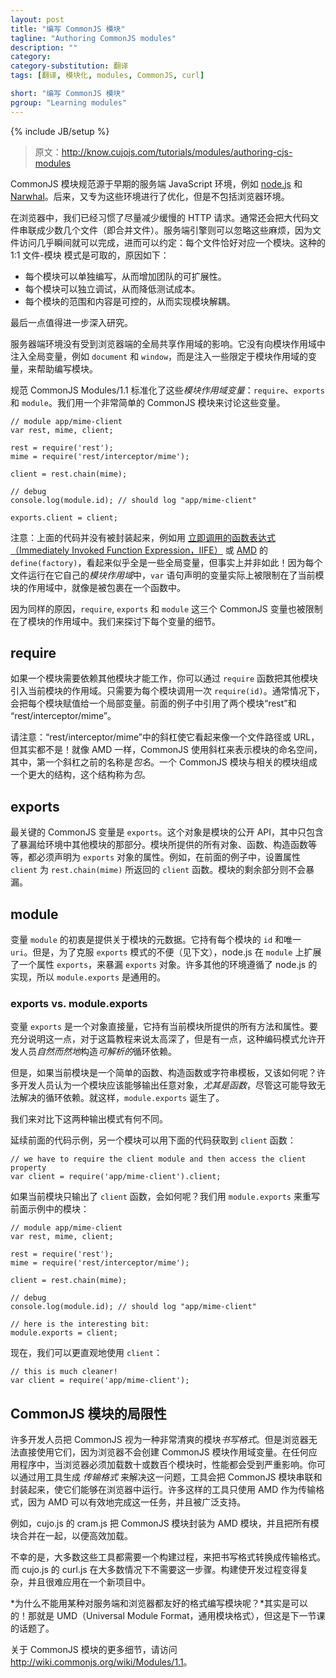 ```yaml
---
layout: post
title: "编写 CommonJS 模块"
tagline: "Authoring CommonJS modules"
description: ""
category: 
category-substitution: 翻译
tags: [翻译, 模块化, modules, CommonJS, curl]

short: "编写 CommonJS 模块"
pgroup: "Learning modules"
---
```

{% include JB/setup %}

> 原文：<http://know.cujojs.com/tutorials/modules/authoring-cjs-modules>

<!-- CommonJS modules were conceived during the early days of server-side JavaScript environments such as node.js and Narwhal.  As a result, CommonJS modules are optimized for these environments, not browser environments. -->
CommonJS 模块规范源于早期的服务端 JavaScript 环境，例如 [node.js] 和 [Narwhal]。后来，又专为这些环境进行了优化，但是不包括浏览器环境。

[node.js]: http://nodejs.org/
[Narwhal]: https://github.com/tlrobinson/narwhal/

<!-- In the browser, we've been conditioned to minimize slow HTTP fetches.  We typically concatenate the bulk of our code into a handful of bundles.  Server-side engines ignore these hassles since file access is nearly instantaneous, which allows them to limit each file to *exactly* one module.  This 1:1 file-to-module pattern is desirable for several reasons: -->
在浏览器中，我们已经习惯了尽量减少缓慢的 HTTP 请求。通常还会把大代码文件串联成少数几个文件（即合并文件）。服务端引擎则可以忽略这些麻烦，因为文件访问几乎瞬间就可以完成，进而可以约定：每个文件恰好对应一个模块。这种的 1:1 文件-模块 模式是可取的，原因如下：

<!-- 
* Each module can be authored individually, which increases team scalability.
* Each module can be debugged independently, which decreases testing costs.
* Each module's scope and context can be controlled, which can be used to isolate the modules.
 -->
* 每个模块可以单独编写，从而增加团队的可扩展性。
* 每个模块可以独立调试，从而降低测试成本。
* 每个模块的范围和内容是可控的，从而实现模块解耦。

<!-- The last point is worth investigating further. -->
最后一点值得进一步深入研究。

<!-- Server-side environments aren't encumbered by the shared global scope of browsers.  Rather than inject global variables, such as `document` and `window`, into the scope of the module, they can inject module-specific variables that can be used to help author the module. -->
服务器端环境没有受到浏览器端的全局共享作用域的影响。它没有向模块作用域中注入全局变量，例如 `document` 和 `window`，而是注入一些限定于模块作用域的变量，来帮助编写模块。

<!-- The CommonJS Modules/1.1 spec standardized these *scoped variables*: `require`, `exports`, and `module`.  Let's explore these by looking at the code of a very simple CommonJS module: -->
规范 CommonJS Modules/1.1 标准化了这些*模块作用域变量*：`require`、`exports` 和 `module`。我们用一个非常简单的 CommonJS 模块来讨论这些变量。

    // module app/mime-client
    var rest, mime, client;

    rest = require('rest');
    mime = require('rest/interceptor/mime');

    client = rest.chain(mime);

    // debug
    console.log(module.id); // should log "app/mime-client"

    exports.client = client;

<!-- Note the absence of a wrapper around this code, such as an [Immediately Invoked Function Expression (IIFE)](http://benalman.com/news/2010/11/immediately-invoked-function-expression/) or [AMD](./authoring-amd-modules.html.md)'s `define(factory)`.  It also appears as if we are working with global variables.  We are not!  Because each file executes in its own *module scope*, the `var` statements actually declare variables that are scoped to the module, just as if it were wrapped in a function. -->
注意：上面的代码并没有被封装起来，例如用 [立即调用的函数表达式（Immediately Invoked Function Expression，IIFE）] 或 [AMD] 的 `define(factory)`，看起来似乎全是一些全局变量，但事实上并非如此！因为每个文件运行在它自己的*模块作用域*中，`var` 语句声明的变量实际上被限制在了当前模块的作用域中，就像是被包裹在一个函数中。

[立即调用的函数表达式（Immediately Invoked Function Expression，IIFE）]:http://benalman.com/news/2010/11/immediately-invoked-function-expression/
[AMD]: ./authoring-amd-modules.html.md

<!-- Of course, the three CommonJS variables, `require`, `exports`, and `module`, are also scoped to the module.  Let's investigate each one in detail. -->
因为同样的原因，`require`, `exports` 和 `module` 这三个 CommonJS 变量也被限制在了模块的作用域中。我们来探讨下每个变量的细节。

## require

<!-- If your module requires other modules to do its work, you can declare references to the other modules into the current module's scope by using the `require` function.  Call `require(id)` for each module.  Typically, you assign each module to a local variable.  This example pulls in references to two modules: "rest" and "rest/interceptor/mime". -->
如果一个模块需要依赖其他模块才能工作，你可以通过 `require` 函数把其他模块引入当前模块的作用域。只需要为每个模块调用一次 `require(id)`。通常情况下，会把每个模块赋值给一个局部变量。前面的例子中引用了两个模块“rest”和 “rest/interceptor/mime”。

<!-- Notice that "rest/interceptor/mime" has slashes in it much like a file path or a url.  However, it is neither!  Like AMD, CommonJS uses slashes to indicate namespaces for modules.  The name before the first slash is the *package name*.  CommonJS modules are almost always grouped with related modules into a larger structure known as a *package*. -->
请注意：“rest/interceptor/mime”中的斜杠使它看起来像一个文件路径或 URL，但其实都不是！就像 AMD 一样，CommonJS 使用斜杠来表示模块的命名空间，其中，第一个斜杠之前的名称是*包名*。一个 CommonJS 模块与相关的模块组成一个更大的结构，这个结构称为*包*。

## exports

<!-- The most critical CommonJS variable is `exports`.  This object becomes the public API of your module.  It is the only part of your module that is exposed to the rest of the environment.  All objects, functions, constructors, etc. that your module provides must be declared as properties of the `exports` object.  The example assigns the `client` property to the `client` function that was returned from `rest.chain(mime)`.  The rest of the module is not exposed. -->
最关键的 CommonJS 变量是 `exports`。这个对象是模块的公开 API，其中只包含了暴漏给环境中其他模块的那部分。模块所提供的所有对象、函数、构造函数等等，都必须声明为 `exports` 对象的属性。例如，在前面的例子中，设置属性 `client` 为 `rest.chain(mime)` 所返回的 `client` 函数。模块的剩余部分则不会暴漏。

## module

<!-- The `module` variable was originally conceived to provide metadata about the module.  It holds the `id` and unique `uri` of each module.  However, to overcome an inconvenience with the `exports` pattern (see below), node.js extended `module` to expose the `exports` object as a property.  Many other environments have followed node.js's lead, so `module.exports` is very common. -->
变量 `module` 的初衷是提供关于模块的元数据。它持有每个模块的 `id` 和唯一 `uri`。但是，为了克服 `exports` 模式的不便（见下文），node.js 在 `module` 上扩展了一个属性 `exports`，来暴漏 `exports` 对象。许多其他的环境遵循了 node.js 的实现，所以 `module.exports` 是通用的。

### exports vs. module.exports

<!-- The `exports` variable is an object literal.  It holds all the functions and properties that your module provides.  It's too deep to explain fully in this tutorial, but this authoring pattern allows developers to *intentionally* create *resolvable* circular dependencies. -->
变量 `exports` 是一个对象直接量，它持有当前模块所提供的所有方法和属性。要充分说明这一点，对于这篇教程来说太高深了，但是有一点，这种编码模式允许开发人员*自然而然地*构造*可解析的*循环依赖。

<!-- However, what if your module is simply a function, a constructor, or a string template?  Many developers believe that a module should be able to export any object, *especially functions*, despite the risk of creating an unresolvable circular dependency.  Therefore, `module.exports` was born. -->
但是，如果当前模块是一个简单的函数、构造函数或字符串模板，又该如何呢？许多开发人员认为一个模块应该能够输出任意对象，*尤其是函数*，尽管这可能导致无法解决的循环依赖。就这样，`module.exports` 诞生了。

<!-- Let's contrast how the two different export patterns look. -->
我们来对比下这两种输出模式有何不同。

<!-- In the previous code sample, a dependent module would acquire the `client` function with the following code: -->
延续前面的代码示例，另一个模块可以用下面的代码获取到 `client` 函数：

    // we have to require the client module and then access the client property
    var client = require('app/mime-client').client;

<!-- If the module exports only the `client` function, then why dereference it at all?  Let's rewrite the module using `module.exports` so we don't have to: -->
如果当前模块只输出了 `client` 函数，会如何呢？我们用 `module.exports` 来重写前面示例中的模块：

    // module app/mime-client
    var rest, mime, client;

    rest = require('rest');
    mime = require('rest/interceptor/mime');

    client = rest.chain(mime);

    // debug
    console.log(module.id); // should log "app/mime-client"

    // here is the interesting bit:
    module.exports = client;

<!-- Now we can consume `client` more intuitively: -->
现在，我们可以更直观地使用 `client`：

    // this is much cleaner!
    var client = require('app/mime-client');

<!-- ## Limitations of CommonJS modules -->
## CommonJS 模块的局限性

<!-- Many developers view CommonJS as a very clean *authoring format* for modules.  However, browsers can't consume them directly because browsers don't create the CommonJS scoped variables.  Performance also suffers dramatically when browsers must load dozens or hundreds of modules in any non-trivial application.  You resolve this problem by using tools that generate *transport formats* to allow CommonJS modules to be concatenated and wrapped so they can operate in browsers.  Many of these tools just use AMD for the transport format since it does the job efficiently and is so widely supported. -->
许多开发人员把 CommonJS 视为一种非常清爽的模块*书写格式*。但是浏览器无法直接使用它们，因为浏览器不会创建 CommonJS 模块作用域变量。在任何应用程序中，当浏览器必须加载数十或数百个模块时，性能都会受到严重影响。你可以通过用工具生成 *传输格式* 来解决这一问题，工具会把 CommonJS 模块串联和封装起来，使它们能够在浏览器中运行。许多这样的工具只使用 AMD 作为传输格式，因为 AMD 可以有效地完成这一任务，并且被广泛支持。

<!-- For example, cujo.js's cram.js wraps CommonJS modules inside AMD modules and bundles all the modules together for efficient loading. -->
例如，cujo.js 的 cram.js 把 CommonJS 模块封装为 AMD 模块，并且把所有模块合并在一起，以便高效加载。

<!-- Unfortunately, most of these tools require a build step to convert from an authoring format to a transport format.  cujo.js's curl.js does *not* require a build step, in most cases.  The build step complicates the development process and makes it harder to get started on a new project. -->
不幸的是，大多数这些工具都需要一个构建过程，来把书写格式转换成传输格式。而 cujo.js 的 curl.js 在大多数情况下不需要这一步骤。构建使开发过程变得复杂，并且很难应用在一个新项目中。

<!-- *Why can't we just write in a module format that's friendly to both server and browser environments?*  Actually, we can!  It's called UMD, , but that's a topic for our next lesson. -->
*为什么不能用某种对服务端和浏览器都友好的格式编写模块呢？*其实是可以的！那就是 UMD（Universal Module Format，通用模块格式），但这是下一节课的话题了。

<!-- For further reading on CommonJS Modules, visit http://wiki.commonjs.org/wiki/Modules/1.1 -->
关于 CommonJS 模块的更多细节，请访问 <http://wiki.commonjs.org/wiki/Modules/1.1>。

<link href="/assets/codemirror/lib/codemirror.css" rel="stylesheet">
<link href="/assets/codemirror/theme/neat.css" rel="stylesheet">
<script src="/assets/codemirror/lib/codemirror.js"></script>
<script src="/assets/codemirror/addon/runmode/runmode.js"></script>
<script src="/assets/codemirror/mode/javascript/javascript.js"></script>
<script type="text/javascript">
    $('pre').each(function(index, el){
        $(this).hide()
        var ctn = $('<pre class="cm-s-neat">').insertAfter(this)
        CodeMirror.runMode($(this).find('code').text(), 'javascript',
                 ctn.get(0));
    })
</script>